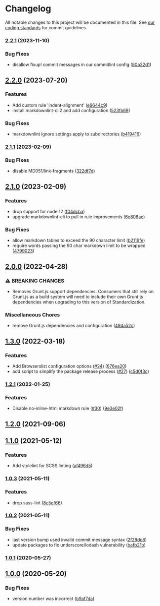 # Changelog

All notable changes to this project will be documented in this file.
See [our coding standards][commit-messages] for commit guidelines.

### [2.2.1](https://github.com/silvermine/standardization/compare/v2.2.0...v2.2.1) (2023-11-10)


### Bug Fixes

* disallow fixup! commit messages in our commitlint config ([80a32d1](https://github.com/silvermine/standardization/commit/80a32d1648d7ef279dba2b83b07e7c58c32eaa3c))


## [2.2.0](https://github.com/silvermine/standardization/compare/v2.1.1...v2.2.0) (2023-07-20)


### Features

* Add custom rule 'indent-alignment' ([e9644c9](https://github.com/silvermine/standardization/commit/e9644c97d4092cd4f52f390c94ef0bb01de2056b))
* install markdownlint-cli2 and add configuration ([523fb68](https://github.com/silvermine/standardization/commit/523fb6881bd355a1beeae32d5002a817a29906f1))


### Bug Fixes

* markdownlint ignore settings apply to subdirectories ([b419416](https://github.com/silvermine/standardization/commit/b4194164926f9e8c5f1222c3aab2135c2d891a53))


### [2.1.1](https://github.com/silvermine/standardization/compare/v2.1.0...v2.1.1) (2023-02-09)


### Bug Fixes

* disable MD051/link-fragments ([322df7d](https://github.com/silvermine/standardization/commit/322df7da87d7ff276b0657287f40655768238c84))


## [2.1.0](https://github.com/silvermine/standardization/compare/v2.0.0...v2.1.0) (2023-02-09)


### Features

* drop support for node 12 ([f04dcba](https://github.com/silvermine/standardization/commit/f04dcbac2edbbedae45c98699301d6536d50e4da))
* upgrade markdownlint-cli to pull in rule improvements ([6e808ae](https://github.com/silvermine/standardization/commit/6e808aecf34634974c41713e7b97a42a35afb63d))


### Bug Fixes

* allow markdown tables to exceed the 90 character limit ([b2119fe](https://github.com/silvermine/standardization/commit/b2119fe9a294c6031cec5274f8d9d8842302f768))
* require words passing the 90 char markdown limit to be wrapped ([4799023](https://github.com/silvermine/standardization/commit/47990230e8e13fb9d3c1423fc4350fc6d5cf6939))


## [2.0.0](https://github.com/silvermine/standardization/compare/v1.3.0...v2.0.0) (2022-04-28)


### ⚠ BREAKING CHANGES

* Removes Grunt.js support dependencies. Consumers that still
rely on Grunt.js as a build system will need to include their own Grunt.js
dependencies when upgrading to this version of Standardization.

### Miscellaneous Chores

* remove Grunt.js dependencies and configuration ([494a52c](https://github.com/silvermine/standardization/commit/494a52c2787368563ca9bfc0897709fbdf6f3c80))


## [1.3.0](https://github.com/silvermine/standardization/compare/v1.2.1...v1.3.0) (2022-03-18)


### Features

* Add Browserslist configuration options ([#24](https://github.com/silvermine/standardization/issues/24)) ([676ea20](https://github.com/silvermine/standardization/commit/676ea202c0681210b88ed031f6ff4d02a29f6b15))
* add script to simplify the package release process ([#27](https://github.com/silvermine/standardization/issues/27)) ([c5d0f3c](https://github.com/silvermine/standardization/commit/c5d0f3cc393031ca4e53b7576a220778ed9a1927))


### [1.2.1](https://github.com/silvermine/standardization/compare/v1.2.0...v1.2.1) (2022-01-25)


### Features

* Disable no-inline-html markdown rule ([#30](https://github.com/silvermine/standardization/issues/30)) ([9e3e02f](https://github.com/silvermine/standardization/commit/9e3e02f000eec149ba744a5b2228ffb2403be950))

## [1.2.0](https://github.com/silvermine/standardization/compare/v1.1.0...v1.2.0) (2021-09-06)

## [1.1.0](https://github.com/silvermine/standardization/compare/v1.0.3...v1.1.0) (2021-05-12)


### Features

* Add stylelint for SCSS linting ([af496d5](https://github.com/silvermine/standardization/commit/af496d5c36186fa79181bb452e142c038a1d8167))

### [1.0.3](https://github.com/silvermine/standardization/compare/v1.0.2...v1.0.3) (2021-05-11)


### Features

* drop sass-lint ([8c5ef66](https://github.com/silvermine/standardization/commit/8c5ef660c8ae63645b430768ca879551b85b9d27))

### [1.0.2](https://github.com/silvermine/standardization/compare/v1.0.1...v1.0.2) (2021-05-11)


### Bug Fixes

* last version bump used invalid commit message syntax ([2f28dc8](https://github.com/silvermine/standardization/commit/2f28dc89b084af994dca17b1558a74f829ddfe46))
* update packages to fix underscore/lodash vulnerability ([bafb21b](https://github.com/silvermine/standardization/commit/bafb21b4b5c29558d13c1ec2fa53089dc7ead3a3))

### [1.0.1](https://github.com/silvermine/standardization/compare/v1.0.0...v1.0.1) (2020-05-27)

## [1.0.0](https://github.com/silvermine/standardization/compare/b9af7da2b79c340dd1bd499f40ad4166a772ff58...v1.0.0) (2020-05-20)


### Bug Fixes

* version number was incorrect ([b9af7da](https://github.com/silvermine/standardization/commit/b9af7da2b79c340dd1bd499f40ad4166a772ff58))


[commit-messages]: https://github.com/silvermine/silvermine-info/blob/master/commit-history.md#commit-messages
